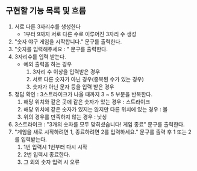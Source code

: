 ## 구현할 기능 목록 및 흐름
1. 서로 다른 3자리수를 생성한다
	- 1부터 9까지 서로 다른 수로 이루어진 3자리 수 생성<br>
2. "숫자 야구 게임을 시작합니다." 문구를 출력한다.<br>
3. "숫자를 입력해주세요 : " 문구를 출력한다.<br>
4. 3자리수를 입력 받는다.
   - 예외 출력을 하는 경우
     1. 3자리 수 이상을 입력받은 경우
     2. 서로 다른 숫자가 아닌 경우(중복된 수가 있는 경우)
     3. 숫자가 아닌 문자 등을 입력 받은 경우<br>
5. 정답 확인 : 3스트라이크가 나올 때까지 3 ~ 5 부분을 반복한다.
   1. 해당 위치와 같은 곳에 같은 숫자가 있는 경우 : 스트라이크
   2. 해당 위치에 같은 숫자가 있지는 않지만 다른 위치에 있는 경우 : 볼
   3. 위의 경우를 만족하지 않는 경우 : 낫싱<br>
6. 3스트라이크 : "3개의 숫자를 모두 맞히셨습니다! 게임 종료" 문구를 출력한다.<br>
7. "게임을 새로 시작하려면 1, 종료하려면 2를 입력하세요." 문구를 출력 후 1 또는 2를 입력받는다.
   1. 1번 입력시 1번부터 다시 시작
   2. 2번 입력시 종료한다.
   3. 그 외의 숫자 입력 시 오류
